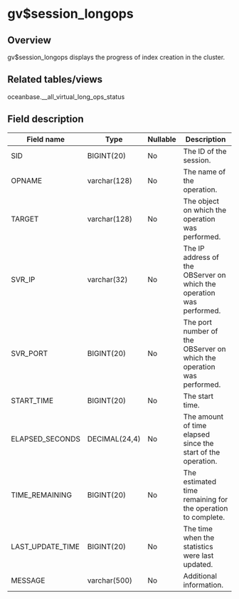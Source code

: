 gv$session_longops 
=======================================



Overview 
-----------------

gv$session_longops displays the progress of index creation in the cluster. 

Related tables/views 
-----------------------------

oceanbase.__all_virtual_long_ops_status

Field description 
--------------------------



|  **Field name**  |   **Type**    | **Nullable** |                            **Description**                            |
|------------------|---------------|--------------|-----------------------------------------------------------------------|
| SID              | BIGINT(20)    | No           | The ID of the session.                                                |
| OPNAME           | varchar(128)  | No           | The name of the operation.                                            |
| TARGET           | varchar(128)  | No           | The object on which the operation was performed.                      |
| SVR_IP           | varchar(32)   | No           | The IP address of the OBServer on which the operation was performed.  |
| SVR_PORT         | BIGINT(20)    | No           | The port number of the OBServer on which the operation was performed. |
| START_TIME       | BIGINT(20)    | No           | The start time.                                                       |
| ELAPSED_SECONDS  | DECIMAL(24,4) | No           | The amount of time elapsed since the start of the operation.          |
| TIME_REMAINING   | BIGINT(20)    | No           | The estimated time remaining for the operation to complete.           |
| LAST_UPDATE_TIME | BIGINT(20)    | No           | The time when the statistics were last updated.                       |
| MESSAGE          | varchar(500)  | No           | Additional information.                                               |


